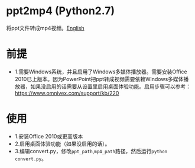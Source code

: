 # ppt2mp4 (Python2.7)
将ppt文件转成mp4视频。[English](https://github.com/SamuelLiuCN/ppt2mp4/blob/master/README.md)

# 前提
- 1.需要Windows系统，并且启用了Windows多媒体播放器。需要安装Office 2010已上版本。因为PowerPoint把ppt转成视频需要依赖Windows多媒体播放器，如果没启用的话需要从设置里启用桌面体验功能。启用步骤可以参考：https://www.omnivex.com/support/kb/220

# 使用
- 1.安装Office 2010或更高版本
- 2.启用桌面体验功能（如果没启用的话）。
- 3.编辑convert.py，修改`ppt_path`,`mp4_path`路径，然后运行`python convert.py`。
